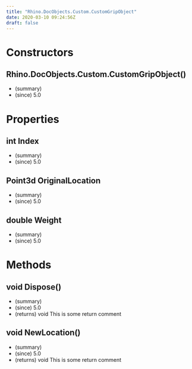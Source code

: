 ```yaml
---
title: "Rhino.DocObjects.Custom.CustomGripObject"
date: 2020-03-10 09:24:56Z
draft: false
---
```


# Constructors
## Rhino.DocObjects.Custom.CustomGripObject()
- (summary) 
- (since) 5.0
# Properties
## int Index
- (summary) 
- (since) 5.0
## Point3d OriginalLocation
- (summary) 
- (since) 5.0
## double Weight
- (summary) 
- (since) 5.0
# Methods
## void Dispose()
- (summary) 
- (since) 5.0
- (returns) void This is some return comment
## void NewLocation()
- (summary) 
- (since) 5.0
- (returns) void This is some return comment
